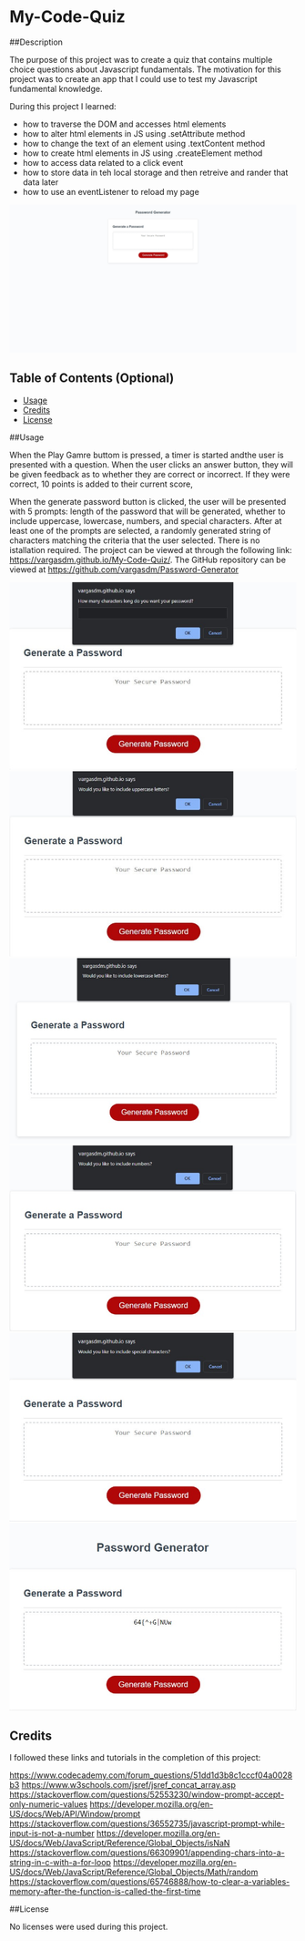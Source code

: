 # My-Code-Quiz

##Description

The purpose of this project was to create a quiz that contains multiple choice questions about Javascript fundamentals. The motivation for this project was to create an app that I could use to test my Javascript fundamental knowledge.

During this project I learned: 
- how to traverse the DOM and accesses html elements
- how to alter html elements in JS using .setAttribute method
- how to change the text of an element using .textContent method
- how to create html elements in JS using .createElement method
- how to access data related to a click event
- how to store data in teh local storage and then retreive and rander that data later
- how to use an eventListener to reload my page

![Screenshot](https://github.com/vargasdm/Password-Generator/blob/main/assets/images/password-generator.jpg)

## Table of Contents (Optional)

- [Usage](#usage)
- [Credits](#credits)
- [License](#license)

##Usage

When the Play Gamre buttom is pressed, a timer is started andthe user is presented with a question. When the user clicks an answer button, they will be given feedback as to whether they are correct or incorrect. If they were correct, 10 points is added to their current score, 

When the generate password button is clicked, the user will be  presented with 5 prompts: length of the password that will be generated, whether to include uppercase, lowercase, numbers, and special characters. After at least one of the prompts are selected, a randomly generated string of characters matching the criteria that the user selected. There is no istallation required. The project can be viewed at through the following link: https://vargasdm.github.io/My-Code-Quiz/. The GitHub repository can be viewed at https://github.com/vargasdm/Password-Generator

![Screenshot](https://github.com/vargasdm/Password-Generator/blob/main/assets/images/password-generator-prompt1.jpg)
![Screenshot](https://github.com/vargasdm/Password-Generator/blob/main/assets/images/password-generator-prompt2.jpg)
![Screenshot](https://github.com/vargasdm/Password-Generator/blob/main/assets/images/password-generator-prompt3.jpg)
![Screenshot](https://github.com/vargasdm/Password-Generator/blob/main/assets/images/password-generator-prompt4.jpg)
![Screenshot](https://github.com/vargasdm/Password-Generator/blob/main/assets/images/password-generator-prompt5.jpg)
![Screenshot](https://github.com/vargasdm/Password-Generator/blob/main/assets/images/password-generator-result.jpg)

## Credits

I followed these links and tutorials in the completion of this project:

https://www.codecademy.com/forum_questions/51dd1d3b8c1cccf04a0028b3
https://www.w3schools.com/jsref/jsref_concat_array.asp
https://stackoverflow.com/questions/52553230/window-prompt-accept-only-numeric-values
https://developer.mozilla.org/en-US/docs/Web/API/Window/prompt
https://stackoverflow.com/questions/36552735/javascript-prompt-while-input-is-not-a-number
https://developer.mozilla.org/en-US/docs/Web/JavaScript/Reference/Global_Objects/isNaN
https://stackoverflow.com/questions/66309901/appending-chars-into-a-string-in-c-with-a-for-loop
https://developer.mozilla.org/en-US/docs/Web/JavaScript/Reference/Global_Objects/Math/random
https://stackoverflow.com/questions/65746888/how-to-clear-a-variables-memory-after-the-function-is-called-the-first-time

##License

No licenses were used during this project.



